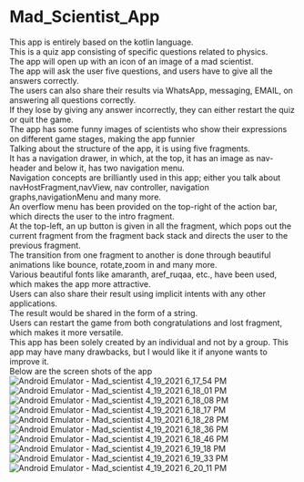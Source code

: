 # Mad_Scientist_App
This app is entirely based on the kotlin language.\
This is a quiz app consisting of specific questions related to physics.\
The app will open up with an icon of an image of a mad scientist.\
The app will ask the user five questions, and users have to give all the answers correctly.\
The users can also share their results via WhatsApp, messaging, EMAIL, on answering all questions correctly.\
If they lose by giving any answer incorrectly, they can either restart the quiz or quit the game.\
The app has some funny images of scientists who show their expressions on different game stages, making the app funnier\
Talking about the structure of the app, it is using five fragments.\
It has a navigation drawer, in which, at the top, it has an image as nav-header and below it, has two navigation menu.\
Navigation concepts are brilliantly used in this app; either you talk about navHostFragment,navView, nav controller, navigation graphs,navigationMenu and many more.\
An overflow menu has been provided on the top-right of the action bar, which directs the user to the intro fragment.\
At the top-left, an up button is given in all the fragment, which pops out the current fragment from the fragment back stack and directs the user to the previous fragment.\
The transition from one fragment to another is done through beautiful animations like bounce, rotate,zoom in and many more.\
Various beautiful fonts like amaranth, aref_ruqaa, etc., have been used, which makes the app more attractive.\
Users can also share their result using implicit intents with any other applications.\
The result would be shared in the form of a string.\
Users can restart the game from both congratulations and lost fragment, which makes it more versatile.\
This app has been solely created by an individual and not by a group. This app may have many drawbacks, but I would like it if anyone wants to improve it.\
Below are the screen shots of the app\
![Android Emulator - Mad_scientist 4_19_2021 6_17_54 PM](https://user-images.githubusercontent.com/76812408/115239118-06da1f80-a13c-11eb-985c-fd10f543d9a0.png)
![Android Emulator - Mad_scientist 4_19_2021 6_18_01 PM](https://user-images.githubusercontent.com/76812408/115239155-0d689700-a13c-11eb-8ec9-ba70a6c15912.png)
![Android Emulator - Mad_scientist 4_19_2021 6_18_08 PM](https://user-images.githubusercontent.com/76812408/115239173-122d4b00-a13c-11eb-9fa9-8f51b2a4ca5b.png)
![Android Emulator - Mad_scientist 4_19_2021 6_18_17 PM](https://user-images.githubusercontent.com/76812408/115239184-15283b80-a13c-11eb-8fa2-e421b59c875e.png)
![Android Emulator - Mad_scientist 4_19_2021 6_18_28 PM](https://user-images.githubusercontent.com/76812408/115239201-18232c00-a13c-11eb-964b-fc9eec7bb4d5.png)
![Android Emulator - Mad_scientist 4_19_2021 6_18_36 PM](https://user-images.githubusercontent.com/76812408/115239224-1eb1a380-a13c-11eb-837c-ddae901beccd.png)
![Android Emulator - Mad_scientist 4_19_2021 6_18_46 PM](https://user-images.githubusercontent.com/76812408/115239232-21ac9400-a13c-11eb-868d-1057d5773aa7.png)
![Android Emulator - Mad_scientist 4_19_2021 6_19_18 PM](https://user-images.githubusercontent.com/76812408/115239241-240eee00-a13c-11eb-935b-b64d6c738502.png)
![Android Emulator - Mad_scientist 4_19_2021 6_19_33 PM](https://user-images.githubusercontent.com/76812408/115239259-27a27500-a13c-11eb-97b0-15fcf0028305.png)
![Android Emulator - Mad_scientist 4_19_2021 6_20_11 PM](https://user-images.githubusercontent.com/76812408/115239273-2a04cf00-a13c-11eb-9b7a-913007a9ee9b.png)

